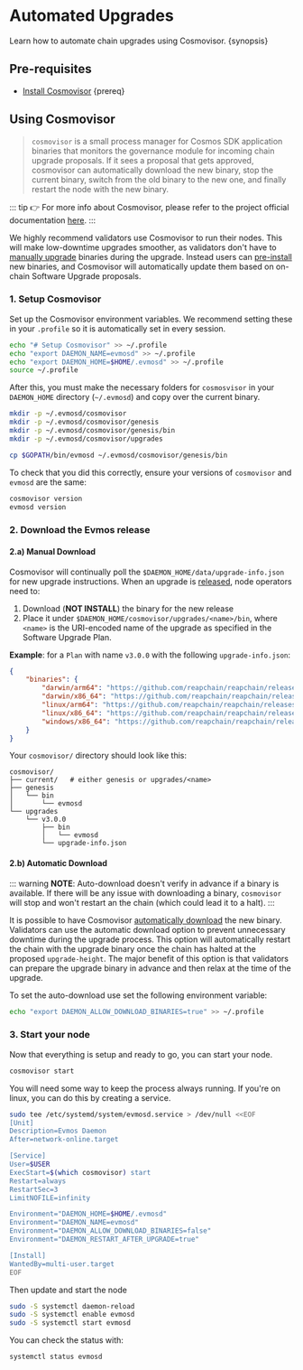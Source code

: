 
<!--
order: 2
-->

# Automated Upgrades

Learn how to automate chain upgrades using Cosmovisor. {synopsis}

## Pre-requisites

- [Install Cosmovisor](https://docs.cosmos.network/main/run-node/cosmovisor.html#installation) {prereq}

## Using Cosmovisor

> `cosmovisor` is a small process manager for Cosmos SDK application binaries that monitors the governance module for incoming chain upgrade proposals. If it sees a proposal that gets approved, cosmovisor can automatically download the new binary, stop the current binary, switch from the old binary to the new one, and finally restart the node with the new binary.

::: tip
👉 For more info about Cosmovisor, please refer to the project official documentation [here](https://docs.cosmos.network/main/run-node/cosmovisor.html).
:::

We highly recommend validators use Cosmovisor to run their nodes. This will make low-downtime upgrades smoother, as validators don't have to [manually upgrade](./manual.md) binaries during the upgrade. Instead users can [pre-install](#manual-download) new binaries, and Cosmovisor will automatically update them based on on-chain Software Upgrade proposals.

### 1. Setup Cosmovisor

Set up the Cosmovisor environment variables. We recommend setting these in your `.profile` so it is automatically set in every session.

```bash
echo "# Setup Cosmovisor" >> ~/.profile
echo "export DAEMON_NAME=evmosd" >> ~/.profile
echo "export DAEMON_HOME=$HOME/.evmosd" >> ~/.profile
source ~/.profile
```

After this, you must make the necessary folders for `cosmosvisor` in your `DAEMON_HOME` directory (`~/.evmosd`) and copy over the current binary.

```bash
mkdir -p ~/.evmosd/cosmovisor
mkdir -p ~/.evmosd/cosmovisor/genesis
mkdir -p ~/.evmosd/cosmovisor/genesis/bin
mkdir -p ~/.evmosd/cosmovisor/upgrades

cp $GOPATH/bin/evmosd ~/.evmosd/cosmovisor/genesis/bin
```

To check that you did this correctly, ensure your versions of `cosmovisor` and `evmosd` are the same:

```bash
cosmovisor version
evmosd version
```

### 2. Download the Evmos release

#### 2.a) Manual Download

Cosmovisor will continually poll the `$DAEMON_HOME/data/upgrade-info.json` for new upgrade instructions. When an upgrade is [released](https://github.com/reapchain/reapchain/releases), node operators need to:

1. Download (**NOT INSTALL**) the binary for the new release
2. Place it under `$DAEMON_HOME/cosmovisor/upgrades/<name>/bin`, where `<name>` is the URI-encoded name of the upgrade as specified in the Software Upgrade Plan.

**Example**: for a `Plan` with name `v3.0.0` with the following `upgrade-info.json`:

```json
{
    "binaries": {
        "darwin/arm64": "https://github.com/reapchain/reapchain/releases/download/v3.0.0/evmos_3.0.0_Darwin_arm64.tar.gz",
        "darwin/x86_64": "https://github.com/reapchain/reapchain/releases/download/v3.0.0/evmos_3.0.0_Darwin_x86_64.tar.gz",
        "linux/arm64": "https://github.com/reapchain/reapchain/releases/download/v3.0.0/evmos_3.0.0_Linux_arm64.tar.gz",
        "linux/x86_64": "https://github.com/reapchain/reapchain/releases/download/v3.0.0/evmos_3.0.0_Linux_x86_64.tar.gz",
        "windows/x86_64": "https://github.com/reapchain/reapchain/releases/download/v3.0.0/evmos_3.0.0_Windows_x86_64.zip"
    }
}
```

Your `cosmovisor/` directory should look like this:

```shell
cosmovisor/
├── current/   # either genesis or upgrades/<name>
├── genesis
│   └── bin
│       └── evmosd
└── upgrades
    └── v3.0.0
        ├── bin
        │   └── evmosd
        └── upgrade-info.json
```

#### 2.b) Automatic Download

::: warning
**NOTE**: Auto-download doesn't verify in advance if a binary is available. If there will be any issue with downloading a binary, `cosmovisor` will stop and won't restart an the chain (which could lead it to a halt).
:::

It is possible to have Cosmovisor [automatically download](https://docs.cosmos.network/main/run-node/cosmovisor.html#auto-download) the new binary. Validators can use the automatic download option to prevent unnecessary downtime during the upgrade process. This option will automatically restart the chain with the upgrade binary once the chain has halted at the proposed `upgrade-height`. The major benefit of this option is that validators can prepare the upgrade binary in advance and then relax at the time of the upgrade.

To set the auto-download use set the following environment variable:

```bash
echo "export DAEMON_ALLOW_DOWNLOAD_BINARIES=true" >> ~/.profile
```

### 3. Start your node

Now that everything is setup and ready to go, you can start your node.

```bash
cosmovisor start
```

You will need some way to keep the process always running. If you're on linux, you can do this by creating a service.

```bash
sudo tee /etc/systemd/system/evmosd.service > /dev/null <<EOF
[Unit]
Description=Evmos Daemon
After=network-online.target

[Service]
User=$USER
ExecStart=$(which cosmovisor) start
Restart=always
RestartSec=3
LimitNOFILE=infinity

Environment="DAEMON_HOME=$HOME/.evmosd"
Environment="DAEMON_NAME=evmosd"
Environment="DAEMON_ALLOW_DOWNLOAD_BINARIES=false"
Environment="DAEMON_RESTART_AFTER_UPGRADE=true"

[Install]
WantedBy=multi-user.target
EOF
```

Then update and start the node

```bash
sudo -S systemctl daemon-reload
sudo -S systemctl enable evmosd
sudo -S systemctl start evmosd
```

You can check the status with:

```bash
systemctl status evmosd
```

